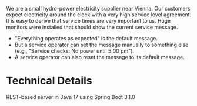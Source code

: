 We are a small hydro-power electricity supplier near Vienna. Our customers expect electricity
around the clock with a very high service level agreement. 
It is easy to derive that service times are very important to us. 
Huge monitors were installed that should show the current service message.
* "Everything operates as expected" is the default message. 
* But a service operator can set the message manually to something else (e.g., "Service checks: No power until 5:00 pm"). 
* A service operator can also reset the message to its default message.

# Technical Details
REST-based server in Java 17 using Spring Boot 3.1.0
